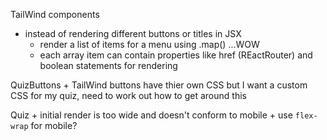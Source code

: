 TailWind components
- instead of rendering different buttons or titles in JSX
    + render a list of items for a menu using .map() ...WOW
    + each array item can contain properties like href (REactRouter) and boolean statements for rendering

QuizButtons
    + TailWind buttons have thier own CSS but I want a custom CSS for my quiz, need to work out how to get around this

Quiz
    + initial render is too wide and doesn't conform to mobile
    + use ```flex-wrap``` for mobile?